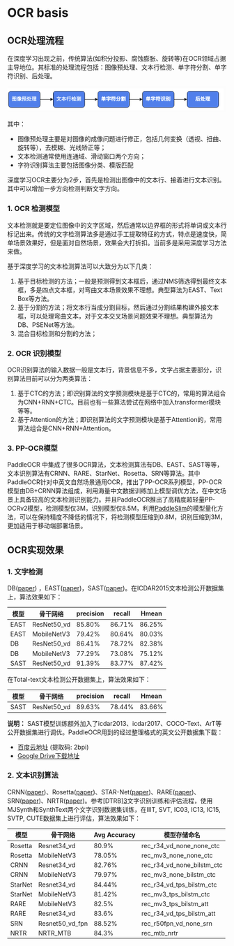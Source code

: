 # OCR basis

## OCR处理流程

在深度学习出现之前，传统算法(如积分投影、腐蚀膨胀、旋转等)在OCR领域占据主导地位。其标准的处理流程包括：图像预处理、文本行检测、单字符分割、单字符识别、后处理。

![img](./imgs/v2-093bfacaee568618f174bbb295509c20_1440w.png)

其中：

- 图像预处理主要是对图像的成像问题进行修正，包括几何变换（透视、扭曲、旋转等），去模糊、光线矫正等；
- 文本检测通常使用连通域、滑动窗口两个方向；
- 字符识别算法主要包括图像分类、模版匹配

深度学习OCR主要分为2步，首先是检测出图像中的文本行、接着进行文本识别。其中可以增加一步方向检测判断文字方向。

### 1. OCR 检测模型

文本检测就是要定位图像中的文字区域，然后通常以边界框的形式将单词或文本行标记出来。传统的文字检测算法多是通过手工提取特征的方式，特点是速度快，简单场景效果好，但是面对自然场景，效果会大打折扣。当前多是采用深度学习方法来做。

基于深度学习的文本检测算法可以大致分为以下几类：

1. 基于目标检测的方法；一般是预测得到文本框后，通过NMS筛选得到最终文本框，多是四点文本框，对弯曲文本场景效果不理想。典型算法为EAST、Text Box等方法。
2. 基于分割的方法；将文本行当成分割目标，然后通过分割结果构建外接文本框，可以处理弯曲文本，对于文本交叉场景问题效果不理想。典型算法为DB、PSENet等方法。
3. 混合目标检测和分割的方法；

### 2. OCR 识别模型

OCR识别算法的输入数据一般是文本行，背景信息不多，文字占据主要部分，识别算法目前可以分为两类算法：

1. 基于CTC的方法；即识别算法的文字预测模块是基于CTC的，常用的算法组合为CNN+RNN+CTC。目前也有一些算法尝试在网络中加入transformer模块等等。
2. 基于Attention的方法；即识别算法的文字预测模块是基于Attention的，常用算法组合是CNN+RNN+Attention。

### 3. PP-OCR模型

PaddleOCR 中集成了很多OCR算法，文本检测算法有DB、EAST、SAST等等，文本识别算法有CRNN、RARE、StarNet、Rosetta、SRN等算法。其中PaddleOCR针对中英文自然场景通用OCR，推出了PP-OCR系列模型，PP-OCR模型由DB+CRNN算法组成，利用海量中文数据训练加上模型调优方法，在中文场景上具备较高的文本检测识别能力。并且PaddleOCR推出了高精度超轻量PP-OCRv2模型，检测模型仅3M，识别模型仅8.5M，利用[PaddleSlim](https://github.com/PaddlePaddle/PaddleSlim)的模型量化方法，可以在保持精度不降低的情况下，将检测模型压缩到0.8M，识别压缩到3M，更加适用于移动端部署场景。

## OCR实现效果

### 1. 文字检测

DB([paper]( https://arxiv.org/abs/1911.08947)) ，EAST([paper](https://arxiv.org/abs/1704.03155))，SAST([paper](https://arxiv.org/abs/1908.05498))。在ICDAR2015文本检测公开数据集上，算法效果如下：

| 模型 | 骨干网络    | precision | recall | Hmean  |                         
| ---- | ----------- | --------- | ------ | ------ |
| EAST | ResNet50_vd | 85.80%    | 86.71% | 86.25% |
| EAST | MobileNetV3 | 79.42%    | 80.64% | 80.03% | 
| DB   | ResNet50_vd | 86.41%    | 78.72% | 82.38% | 
| DB   | MobileNetV3 | 77.29%    | 73.08% | 75.12% | 
| SAST | ResNet50_vd | 91.39%    | 83.77% | 87.42% | 

在Total-text文本检测公开数据集上，算法效果如下：

| 模型 | 骨干网络    | precision | recall | Hmean  |
| ---- | ----------- | --------- | ------ | ------ |
| SAST | ResNet50_vd | 89.63%    | 78.44% | 83.66% | 

**说明：** SAST模型训练额外加入了icdar2013、icdar2017、COCO-Text、ArT等公开数据集进行调优。PaddleOCR用到的经过整理格式的英文公开数据集下载：

* [百度云地址](https://pan.baidu.com/s/12cPnZcVuV1zn5DOd4mqjVw) (提取码: 2bpi)
* [Google Drive下载地址](https://drive.google.com/drive/folders/1ll2-XEVyCQLpJjawLDiRlvo_i4BqHCJe?usp=sharing)

### 2. 文本识别算法

CRNN([paper](https://arxiv.org/abs/1507.05717))、Rosetta([paper](https://arxiv.org/abs/1910.05085))、STAR-Net([paper](http://www.bmva.org/bmvc/2016/papers/paper043/index.html))、RARE([paper](https://arxiv.org/abs/1603.03915v1))、SRN([paper](https://arxiv.org/abs/2003.12294))、NRTR([paper](https://arxiv.org/abs/1806.00926v2))。参考[DTRB][3](https://arxiv.org/abs/1904.01906)文字识别训练和评估流程，使用MJSynth和SynthText两个文字识别数据集训练，在IIIT, SVT, IC03, IC13, IC15, SVTP, CUTE数据集上进行评估，算法效果如下：

| 模型    | 骨干网络        | Avg Accuracy | 模型存储命名               |
| ------- | --------------- | ------------ | -------------------------- |
| Rosetta | Resnet34_vd     | 80.9%        | rec_r34_vd_none_none_ctc   | 
| Rosetta | MobileNetV3     | 78.05%       | rec_mv3_none_none_ctc      | 
| CRNN    | Resnet34_vd     | 82.76%       | rec_r34_vd_none_bilstm_ctc | 
| CRNN    | MobileNetV3     | 79.97%       | rec_mv3_none_bilstm_ctc    | 
| StarNet | Resnet34_vd     | 84.44%       | rec_r34_vd_tps_bilstm_ctc  |
| StarNet | MobileNetV3     | 81.42%       | rec_mv3_tps_bilstm_ctc     |
| RARE    | MobileNetV3     | 82.5%        | rec_mv3_tps_bilstm_att     | 
| RARE    | Resnet34_vd     | 83.6%        | rec_r34_vd_tps_bilstm_att  |
| SRN     | Resnet50_vd_fpn | 88.52%       | rec_r50fpn_vd_none_srn     | 
| NRTR    | NRTR_MTB        | 84.3%        | rec_mtb_nrtr               | 
